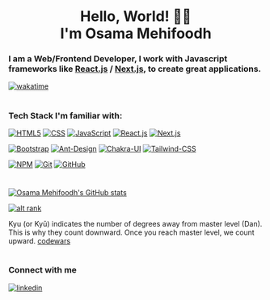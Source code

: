 <h1 align="center">Hello, World! 👋🏻<br>I'm Osama Mehifoodh</h1>

### I am a Web/Frontend Developer, I work with Javascript frameworks like [React.js](https://beta.reactjs.org/) / [Next.js](https://nextjs.org/), to create great applications.

[![wakatime](https://wakatime.com/badge/user/4ca5fb80-dcbc-457c-97b7-3093e097276e.svg)](https://wakatime.com/@4ca5fb80-dcbc-457c-97b7-3093e097276e)
#
### Tech Stack I'm familiar with:

[![HTML5](https://img.shields.io/badge/html5-%23E34F26.svg?style=for-the-badge&logo=html5&logoColor=white)](https://developer.mozilla.org/en-US/docs/Web/HTML)
[![CSS](https://img.shields.io/badge/css3-%231572B6.svg?style=for-the-badge&logo=css3&logoColor=white)](https://developer.mozilla.org/en-US/docs/Web/CSS)
[![JavaScript](https://img.shields.io/badge/JavaScript-yellow?style=for-the-badge&logo=javascript&logoColor=white)](https://developer.mozilla.org/en-US/docs/Web/JavaScript)
[![React.js](https://img.shields.io/badge/react-%2320232a.svg?style=for-the-badge&logo=react&logoColor=white)](https://beta.reactjs.org/)
[![Next.js](https://img.shields.io/badge/Next.js-000000.svg?style=for-the-badge&logo=nextdotjs&logoColor=white)](https://nextjs.org/)

[![Bootstrap](https://img.shields.io/badge/bootstrap-%23563D7C.svg?style=for-the-badge&logo=bootstrap&logoColor=white)](https://getbootstrap.com/)
[![Ant-Design](https://img.shields.io/badge/Ant%20Design-0170FE.svg?style=for-the-badge&logo=Ant-Design&logoColor=white)](https://ant.design/)
[![Chakra-UI](https://img.shields.io/badge/Chakra%20UI-319795.svg?style=for-the-badge&logo=Chakra-UI&logoColor=white)](https://chakra-ui.com/)
[![Tailwind-CSS](https://img.shields.io/badge/Tailwind%20CSS-06B6D4.svg?style=for-the-badge&logo=Tailwind-CSS&logoColor=white)](https://tailwindcss.com/)

[![NPM](https://img.shields.io/badge/NPM-ffffff.svg?style=for-the-badge&logo=npm)](https://docs.npmjs.com/)
[![Git](https://img.shields.io/badge/git-ffffff.svg?style=for-the-badge&logo=git)](https://git-scm.com/doc)
[![GitHub](https://img.shields.io/badge/github-ffffff.svg?style=for-the-badge&logo=github&logoColor=%23000000)](https://github.com/OsDroidi/)

#
[![Osama Mehifoodh's GitHub stats](https://awesome-github-stats.azurewebsites.net/user-stats/osdroidi?cardType=level&theme=react)](https://git.io/awesome-stats-card)

[![alt rank](https://www.codewars.com/users/OsDroidi/badges/large)](https://www.codewars.com/users/OsDroidi/stats)

Kyu (or Kyū) indicates the number of degrees away from master level (Dan). This is why they count downward. Once you reach master level, we count upward.
[codewars](https://docs.codewars.com/gamification/ranks#required-score)
#

### Connect with me

[![linkedin](https://img.shields.io/badge/linkedin-00a0dc?style=for-the-badge&logo=linkedin&logoColor=white)](https://www.linkedin.com/in/osdroidi)
